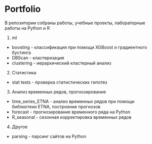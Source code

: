 # Portfolio
В репозитории собраны работы, учебные проекты, лабораторные работы на Python и R

1. ml
- boosting - классификация при помощи XGBoost и градиентного бустинга
- DBScan - кластеризация 
- clustering - иерархический кластерный анализ

2. Статистика
- stat tests - проверка статистических гипотез

3. Анализ временных рядов, прогнозирование
- time_series_ETNA - анализ временных рядов при помощи библиотеки ETNA, построение прогнозов
- forecast - прогнозирование временного ряда на Python
- R_seasonal - сезонная корректировка временных рядов

4. Другое
- parsing - парсинг сайтов на Python

